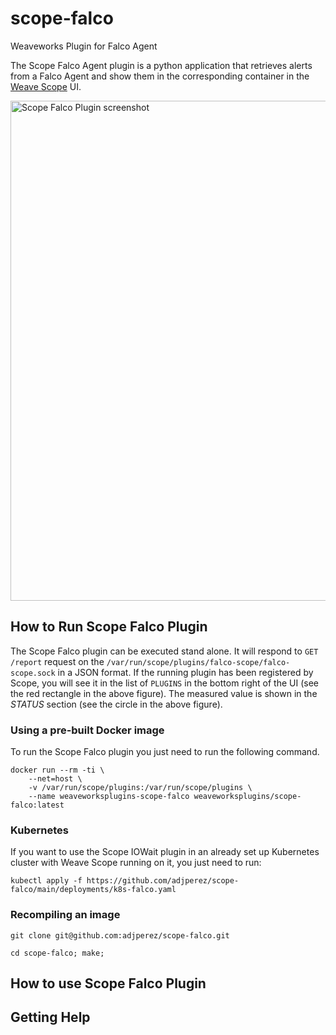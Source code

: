 # scope-falco
Weaveworks Plugin for Falco Agent

The Scope Falco Agent plugin is a python application that retrieves alerts from a Falco Agent and show them in the corresponding container in the [Weave Scope](https://github.com/weaveworks/scope) UI.

<img src="imgs/falco-scope.png" width="800" alt="Scope Falco Plugin screenshot" align="center">

## How to Run Scope Falco Plugin

The Scope Falco plugin can be executed stand alone.
It will respond to `GET /report` request on the `/var/run/scope/plugins/falco-scope/falco-scope.sock` in a JSON format.
If the running plugin has been registered by Scope, you will see it in the list of `PLUGINS` in the bottom right of the UI (see the red rectangle in the above figure).
The measured value is shown in the *STATUS* section (see the circle in the above figure).

### Using a pre-built Docker image


To run the Scope Falco plugin you just need to run the following command.

```
docker run --rm -ti \
	--net=host \
	-v /var/run/scope/plugins:/var/run/scope/plugins \
	--name weaveworksplugins-scope-falco weaveworksplugins/scope-falco:latest
```

### Kubernetes

If you want to use the Scope IOWait plugin in an already set up Kubernetes cluster with Weave Scope running on it, you just need to run:

```
kubectl apply -f https://github.com/adjperez/scope-falco/main/deployments/k8s-falco.yaml
```

### Recompiling an image

```
git clone git@github.com:adjperez/scope-falco.git

cd scope-falco; make;
```

## How to use Scope Falco Plugin


## Getting Help

